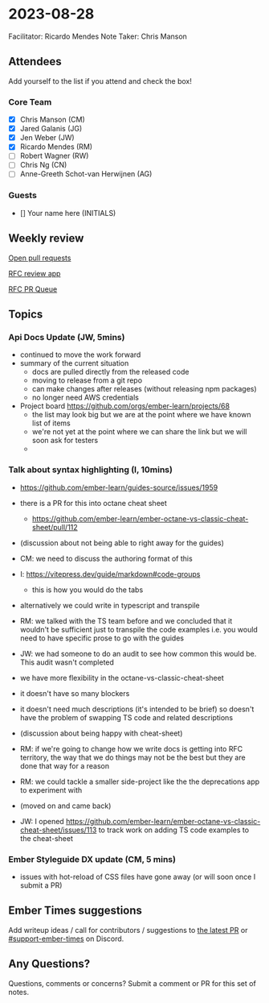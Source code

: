 # 2023-08-28

Facilitator: Ricardo Mendes
Note Taker: Chris Manson

## Attendees

Add yourself to the list if you attend and check the box!

### Core Team

- [x] Chris Manson (CM)
- [x] Jared Galanis (JG)
- [x] Jen Weber (JW)
- [x] Ricardo Mendes (RM)
- [ ] Robert Wagner (RW)
- [ ] Chris Ng (CN)
- [ ] Anne-Greeth Schot-van Herwijnen (AG)

### Guests

- [] Your name here (INITIALS)

## Weekly review

[Open pull requests](https://help-wanted.emberjs.com/pull-requests)

[RFC review app](https://rfcs.emberjs.com/)

[RFC PR Queue](https://github.com/emberjs/rfcs/pulls)

## Topics

<!-- If you would like to add a topic to the agenda please add a suggestion to the PR using the following format: -->
<!-- ### Your topic (INITIALS, expected duration in minutes) -->

### Api Docs Update (JW, 5mins)

- continued to move the work forward
- summary of the current situation
  - docs are pulled directly from the released code
  - moving to release from a git repo
  - can make changes after releases (without releasing npm packages)
  - no longer need AWS credentials
- Project board https://github.com/orgs/ember-learn/projects/68
  - the list may look big but we are at the point where we have known list of items
  - we're not yet at the point where we can share the link but we will soon ask for testers
  - 

### Talk about syntax highlighting (I, 10mins)

- https://github.com/ember-learn/guides-source/issues/1959
- there is a PR for this into octane cheat sheet
  - https://github.com/ember-learn/ember-octane-vs-classic-cheat-sheet/pull/112
- (discussion about not being able to right away for the guides)
- CM: we need to discuss the authoring format of this
- I: https://vitepress.dev/guide/markdown#code-groups
  - this is how you would do the tabs
- alternatively we could write in typescript and transpile
- RM: we talked with the TS team before and we concluded that it wouldn't be sufficient just to transpile the code examples i.e. you would need to have specific prose to go with the guides
- JW: we had someone to do an audit to see how common this would be. This audit wasn't completed
- we have more flexibility in the octane-vs-classic-cheat-sheet
- it doesn't have so many blockers
- it doesn't need much descriptions (it's intended to be brief) so doesn't have the problem of swapping TS code and related descriptions
- (discussion about being happy with cheat-sheet)
- RM: if we're going to change how we write docs is getting into RFC territory, the way that we do things may not be the best but they are done that way for a reason
- RM: we could tackle a smaller side-project like the the deprecations app to experiment with

- (moved on and came back)
- JW: I opened https://github.com/ember-learn/ember-octane-vs-classic-cheat-sheet/issues/113 to track work on adding TS code examples to the cheat-sheet

### Ember Styleguide DX update (CM, 5 mins)

- issues with hot-reload of CSS files have gone away (or will soon once I submit a PR)


## Ember Times suggestions

Add writeup ideas / call for contributors / suggestions to [the latest PR](https://github.com/ember-learn/ember-blog/pulls?q=is%3Aopen+is%3Apr+label%3A%22%F0%9F%97%9E+embertimes%22%20or%20#support-ember-times) or [#support-ember-times](https://discordapp.com/channels/480462759797063690/485450546887786506) on Discord.

## Any Questions?

Questions, comments or concerns? Submit a comment or PR for this set of notes.

